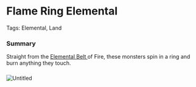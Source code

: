 # Flame Ring Elemental

Tags: Elemental, Land

### Summary

Straight from the [Elemental Belt ](Elemental%20Belt%2021548eee6dd546d0ab4533cf1c5baee7.md) of Fire, these monsters spin in a ring and burn anything they touch.

### 

![Untitled](Untitled%20102.png)